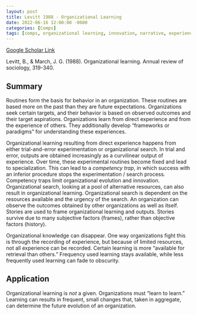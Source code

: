 ```yaml
---
layout: post
title: Levitt 1988 - Organizational Learning
date: 2022-06-16 12:00:00 -0600
categories: [Comps]
tags: [comps, organizational learning, innovation, narrative, experience]
---
```

[Google Scholar Link](https://scholar.google.com/scholar?hl=en&as_sdt=0%2C45&q=Levitt+1988+-+Organizational+Learning&btnG=)

Levitt, B., & March, J. G. (1988). Organizational learning. Annual review of sociology, 319-340.

## Summary
Routines form the basis for behavior in an organization.  These routines are based more on the past than they are future expectations.  Organizations seek certain targets, and their behavior is based on observed outcomes and their target aspirations.  Organizations learn from direct experience and from the experience of others.  They additionally develop “frameworks or paradigms” for understanding these experiences.

Organizational learning resulting from direct experience happens from either trial-and-error experimentation or organizational search.  In trial and error, outputs are obtained increasingly as a curvilinear output of experience.  Over time, these experimental routines become fixed and lead to specialization.  This can lead to a _competency trap_, in which success with an inferior procedure stops the experimentation / search process.  Competency traps limit organizational evolution and innovation.  Organizational search, looking at a pool of alternative resources, can also result in organizational learning.  Organizational search is dependent on the resources available and the urgency of the search.  An organization can observe the outcomes obtained by other organizations as well as itself.  Stories are used to frame organizational learning and outputs.  Stories survive due to many subjective factors (frames), rather than objective factors (history).

Organizational knowledge can disappear.  One way organizations fight this is through the recording of experience, but because of limited resources, not all experience can be recorded.  Certain learning is more “available for retrieval than others.”  Frequency used learning stays available, while less frequently used learning can fade to obscurity.

## Application
Organizational learning is _not_ a given.  Organizations must “learn to learn.”  Learning can results in frequent, small changes that, taken in aggregate, can determine the future evolution of an organization.

